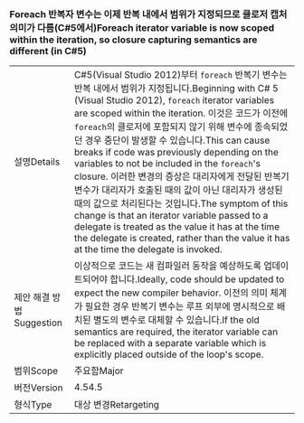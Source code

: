 ### <a name="foreach-iterator-variable-is-now-scoped-within-the-iteration-so-closure-capturing-semantics-are-different-in-c5"></a><span data-ttu-id="1af86-101">Foreach 반복자 변수는 이제 반복 내에서 범위가 지정되므로 클로저 캡처 의미가 다름(C#5에서)</span><span class="sxs-lookup"><span data-stu-id="1af86-101">Foreach iterator variable is now scoped within the iteration, so closure capturing semantics are different (in C#5)</span></span>

|   |   |
|---|---|
|<span data-ttu-id="1af86-102">설명</span><span class="sxs-lookup"><span data-stu-id="1af86-102">Details</span></span>|<span data-ttu-id="1af86-103">C#5(Visual Studio 2012)부터 <code>foreach</code> 반복기 변수는 반복 내에서 범위가 지정됩니다.</span><span class="sxs-lookup"><span data-stu-id="1af86-103">Beginning with C# 5 (Visual Studio 2012), <code>foreach</code> iterator variables are scoped within the iteration.</span></span> <span data-ttu-id="1af86-104">이것은 코드가 이전에 <code>foreach</code>의 클로저에 포함되지 않기 위해 변수에 종속되었던 경우 중단이 발생할 수 있습니다.</span><span class="sxs-lookup"><span data-stu-id="1af86-104">This can cause breaks if code was previously depending on the variables to not be included in the <code>foreach</code>'s closure.</span></span> <span data-ttu-id="1af86-105">이러한 변경의 증상은 대리자에게 전달된 반복기 변수가 대리자가 호출된 때의 값이 아닌 대리자가 생성된 때의 값으로 처리된다는 것입니다.</span><span class="sxs-lookup"><span data-stu-id="1af86-105">The symptom of this change is that an iterator variable passed to a delegate is treated as the value it has at the time the delegate is created, rather than the value it has at the time the delegate is invoked.</span></span>|
|<span data-ttu-id="1af86-106">제안 해결 방법</span><span class="sxs-lookup"><span data-stu-id="1af86-106">Suggestion</span></span>|<span data-ttu-id="1af86-107">이상적으로 코드는 새 컴파일러 동작을 예상하도록 업데이트되어야 합니다.</span><span class="sxs-lookup"><span data-stu-id="1af86-107">Ideally, code should be updated to expect the new compiler behavior.</span></span> <span data-ttu-id="1af86-108">이전의 의미 체계가 필요한 경우 반복기 변수는 루프 외부에 명시적으로 배치된 별도의 변수로 대체할 수 있습니다.</span><span class="sxs-lookup"><span data-stu-id="1af86-108">If the old semantics are required, the iterator variable can be replaced with a separate variable which is explicitly placed outside of the loop's scope.</span></span>|
|<span data-ttu-id="1af86-109">범위</span><span class="sxs-lookup"><span data-stu-id="1af86-109">Scope</span></span>|<span data-ttu-id="1af86-110">주요함</span><span class="sxs-lookup"><span data-stu-id="1af86-110">Major</span></span>|
|<span data-ttu-id="1af86-111">버전</span><span class="sxs-lookup"><span data-stu-id="1af86-111">Version</span></span>|<span data-ttu-id="1af86-112">4.5</span><span class="sxs-lookup"><span data-stu-id="1af86-112">4.5</span></span>|
|<span data-ttu-id="1af86-113">형식</span><span class="sxs-lookup"><span data-stu-id="1af86-113">Type</span></span>|<span data-ttu-id="1af86-114">대상 변경</span><span class="sxs-lookup"><span data-stu-id="1af86-114">Retargeting</span></span>|

